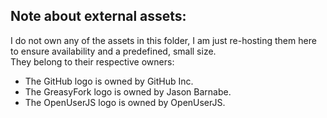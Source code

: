 ## Note about external assets:
I do not own any of the assets in this folder, I am just re-hosting them here to ensure availability and a predefined, small size.  
They belong to their respective owners:
- The GitHub logo is owned by GitHub Inc.
- The GreasyFork logo is owned by Jason Barnabe.
- The OpenUserJS logo is owned by OpenUserJS.
